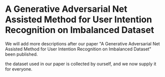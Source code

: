 # A Generative Adversarial Net Assisted Method for User Intention Recognition on Imbalanced Dataset
We will add more descriptions after our paper "A Generative Adversarial Net Assisted Method for User Intention Recognition on Imbalanced Dataset" been published.

the dataset used in our paper is collected by ourself, and we now supply it for everyone.

